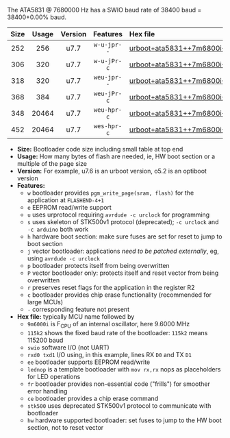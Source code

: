 The ATA5831 @ 7680000 Hz has a SWIO baud rate of 38400 baud = 38400+0.00% baud.

|Size|Usage|Version|Features|Hex file|
|:-:|:-:|:-:|:-:|:--|
|252|256|u7.7|`w-u-jpr--`|[urboot+ata5831++7m6800i+++38k4_swio_rxb0_txb1.hex](https://raw.githubusercontent.com/stefanrueger/urboot.hex/main/mcus/ata5831/internal_oscillator/fint++7m6800_Hz/br+++38k4_bps/urboot+ata5831++7m6800i+++38k4_swio_rxb0_txb1.hex)|
|306|320|u7.7|`w-u-jPr-c`|[urboot+ata5831++7m6800i+++38k4_swio_rxb0_txb1_lednop_fr_ce.hex](https://raw.githubusercontent.com/stefanrueger/urboot.hex/main/mcus/ata5831/internal_oscillator/fint++7m6800_Hz/br+++38k4_bps/urboot+ata5831++7m6800i+++38k4_swio_rxb0_txb1_lednop_fr_ce.hex)|
|318|320|u7.7|`weu-jpr--`|[urboot+ata5831++7m6800i+++38k4_swio_rxb0_txb1_ee.hex](https://raw.githubusercontent.com/stefanrueger/urboot.hex/main/mcus/ata5831/internal_oscillator/fint++7m6800_Hz/br+++38k4_bps/urboot+ata5831++7m6800i+++38k4_swio_rxb0_txb1_ee.hex)|
|368|384|u7.7|`weu-jPr-c`|[urboot+ata5831++7m6800i+++38k4_swio_rxb0_txb1_ee_lednop_fr_ce.hex](https://raw.githubusercontent.com/stefanrueger/urboot.hex/main/mcus/ata5831/internal_oscillator/fint++7m6800_Hz/br+++38k4_bps/urboot+ata5831++7m6800i+++38k4_swio_rxb0_txb1_ee_lednop_fr_ce.hex)|
|348|20464|u7.7|`weu-hpr-c`|[urboot+ata5831++7m6800i+++38k4_swio_rxb0_txb1_ee_lednop_fr_ce_hw.hex](https://raw.githubusercontent.com/stefanrueger/urboot.hex/main/mcus/ata5831/internal_oscillator/fint++7m6800_Hz/br+++38k4_bps/urboot+ata5831++7m6800i+++38k4_swio_rxb0_txb1_ee_lednop_fr_ce_hw.hex)|
|452|20464|u7.7|`wes-hpr-c`|[urboot+ata5831++7m6800i+++38k4_swio_rxb0_txb1_ee_lednop_fr_ce_stk500_hw.hex](https://raw.githubusercontent.com/stefanrueger/urboot.hex/main/mcus/ata5831/internal_oscillator/fint++7m6800_Hz/br+++38k4_bps/urboot+ata5831++7m6800i+++38k4_swio_rxb0_txb1_ee_lednop_fr_ce_stk500_hw.hex)|

- **Size:** Bootloader code size including small table at top end
- **Usage:** How many bytes of flash are needed, ie, HW boot section or a multiple of the page size
- **Version:** For example, u7.6 is an urboot version, o5.2 is an optiboot version
- **Features:**
  + `w` bootloader provides `pgm_write_page(sram, flash)` for the application at `FLASHEND-4+1`
  + `e` EEPROM read/write support
  + `u` uses urprotocol requiring `avrdude -c urclock` for programming
  + `s` uses skeleton of STK500v1 protocol (deprecated); `-c urclock` and `-c arduino` both work
  + `h` hardware boot section: make sure fuses are set for reset to jump to boot section
  + `j` vector bootloader: applications *need to be patched externally*, eg, using `avrdude -c urclock`
  + `p` bootloader protects itself from being overwritten
  + `P` vector bootloader only: protects itself and reset vector from being overwritten
  + `r` preserves reset flags for the application in the register R2
  + `c` bootloader provides chip erase functionality (recommended for large MCUs)
  + `-` corresponding feature not present
- **Hex file:** typically MCU name followed by
  + `9m6000i` is F<sub>CPU</sub> of an internal oscillator, here 9.6000 MHz
  + `115k2` shows the fixed baud rate of the bootloader: `115k2` means 115200 baud
  + `swio` software I/O (not UART)
  + `rxd0 txd1` I/O using, in this example, lines RX `D0` and TX `D1`
  + `ee` bootloader supports EEPROM read/write
  + `lednop` is a template bootloader with `mov rx,rx` nops as placeholders for LED operations
  + `fr` bootloader provides non-essential code ("frills") for smoother error handling
  + `ce` bootloader provides a chip erase command
  + `stk500` uses deprecated STK500v1 protocol to communicate with bootloader
  + `hw` hardware supported bootloader: set fuses to jump to the HW boot section, not to reset vector

